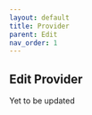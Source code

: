 ```yaml
---
layout: default
title: Provider
parent: Edit
nav_order: 1
---
```


## Edit Provider

Yet to be updated